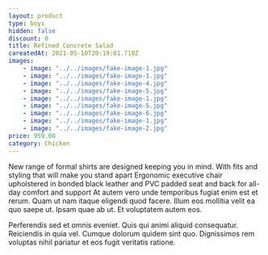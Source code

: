 ```yaml
---
layout: product
type: boys
hidden: false
discount: 0
title: Refined Concrete Salad
careatedAt: 2021-05-10T20:19:01.718Z
images:
    - image: "../../images/fake-image-1.jpg"
    - image: "../../images/fake-image-1.jpg"
    - image: "../../images/fake-image-4.jpg"
    - image: "../../images/fake-image-5.jpg"
    - image: "../../images/fake-image-1.jpg"
    - image: "../../images/fake-image-5.jpg"
    - image: "../../images/fake-image-6.jpg"
    - image: "../../images/fake-image-1.jpg"
    - image: "../../images/fake-image-2.jpg"
price: 959.00
category: Chicken
---
```

New range of formal shirts are designed keeping you in mind. With fits and styling that will make you stand apart
Ergonomic executive chair upholstered in bonded black leather and PVC padded seat and back for all-day comfort and support
At autem vero unde temporibus fugiat enim est et rerum. Quam ut nam itaque eligendi quod facere. Illum eos mollitia velit ea quo saepe ut. Ipsam quae ab ut. Et voluptatem autem eos.
 Perferendis sed et omnis eveniet. Quis qui animi aliquid consequatur. Reiciendis in quia vel. Cumque dolorum quidem sint quo. Dignissimos rem voluptas nihil pariatur et eos fugit veritatis ratione.
